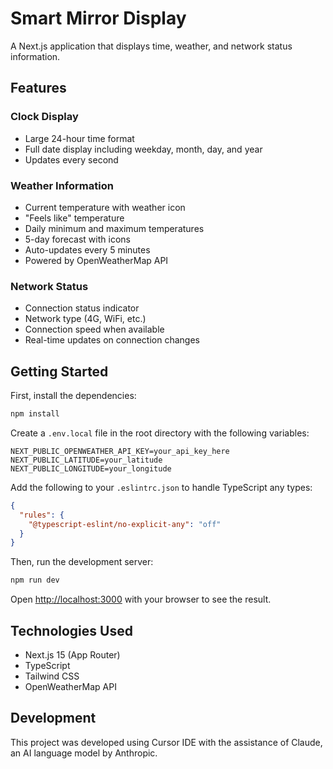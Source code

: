 # Smart Mirror Display

A Next.js application that displays time, weather, and network status information.

## Features

### Clock Display
- Large 24-hour time format
- Full date display including weekday, month, day, and year
- Updates every second

### Weather Information
- Current temperature with weather icon
- "Feels like" temperature
- Daily minimum and maximum temperatures
- 5-day forecast with icons
- Auto-updates every 5 minutes
- Powered by OpenWeatherMap API

### Network Status
- Connection status indicator
- Network type (4G, WiFi, etc.)
- Connection speed when available
- Real-time updates on connection changes

## Getting Started

First, install the dependencies:

```bash
npm install
```

Create a `.env.local` file in the root directory with the following variables:
```
NEXT_PUBLIC_OPENWEATHER_API_KEY=your_api_key_here
NEXT_PUBLIC_LATITUDE=your_latitude
NEXT_PUBLIC_LONGITUDE=your_longitude
```

Add the following to your `.eslintrc.json` to handle TypeScript any types:
```json
{
  "rules": {
    "@typescript-eslint/no-explicit-any": "off"
  }
}
```

Then, run the development server:

```bash
npm run dev
```

Open [http://localhost:3000](http://localhost:3000) with your browser to see the result.

## Technologies Used

- Next.js 15 (App Router)
- TypeScript
- Tailwind CSS
- OpenWeatherMap API

## Development

This project was developed using Cursor IDE with the assistance of Claude, an AI language model by Anthropic.
